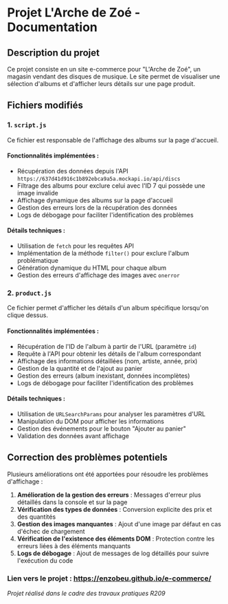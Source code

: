 # Projet L'Arche de Zoé - Documentation

## Description du projet
Ce projet consiste en un site e-commerce pour "L'Arche de Zoé", un magasin vendant des disques de musique. Le site permet de visualiser une sélection d'albums et d'afficher leurs détails sur une page produit.

## Fichiers modifiés

### 1. `script.js`
Ce fichier est responsable de l'affichage des albums sur la page d'accueil.

#### Fonctionnalités implémentées :
- Récupération des données depuis l'API `https://637d41d916c1b892ebca9a5a.mockapi.io/api/discs`
- Filtrage des albums pour exclure celui avec l'ID 7 qui possède une image invalide
- Affichage dynamique des albums sur la page d'accueil
- Gestion des erreurs lors de la récupération des données
- Logs de débogage pour faciliter l'identification des problèmes

#### Détails techniques :
- Utilisation de `fetch` pour les requêtes API
- Implémentation de la méthode `filter()` pour exclure l'album problématique
- Génération dynamique du HTML pour chaque album
- Gestion des erreurs d'affichage des images avec `onerror`

### 2. `product.js`
Ce fichier permet d'afficher les détails d'un album spécifique lorsqu'on clique dessus.

#### Fonctionnalités implémentées :
- Récupération de l'ID de l'album à partir de l'URL (paramètre `id`)
- Requête à l'API pour obtenir les détails de l'album correspondant
- Affichage des informations détaillées (nom, artiste, année, prix)
- Gestion de la quantité et de l'ajout au panier
- Gestion des erreurs (album inexistant, données incomplètes)
- Logs de débogage pour faciliter l'identification des problèmes

#### Détails techniques :
- Utilisation de `URLSearchParams` pour analyser les paramètres d'URL
- Manipulation du DOM pour afficher les informations
- Gestion des événements pour le bouton "Ajouter au panier"
- Validation des données avant affichage

## Correction des problèmes potentiels

Plusieurs améliorations ont été apportées pour résoudre les problèmes d'affichage :

1. **Amélioration de la gestion des erreurs** : Messages d'erreur plus détaillés dans la console et sur la page
2. **Vérification des types de données** : Conversion explicite des prix et des quantités
3. **Gestion des images manquantes** : Ajout d'une image par défaut en cas d'échec de chargement
4. **Vérification de l'existence des éléments DOM** : Protection contre les erreurs liées à des éléments manquants
5. **Logs de débogage** : Ajout de messages de log détaillés pour suivre l'exécution du code

### Lien vers le projet : https://enzobeu.github.io/e-commerce/

*Projet réalisé dans le cadre des travaux pratiques R209*
